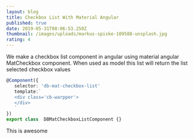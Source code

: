 ```yaml
---
layout: blog
title: Checkbox List With Material Angular
published: true
date: 2019-05-31T08:06:53.250Z
thumbnail: /images/uploads/markus-spiske-109588-unsplash.jpg
rating: 4
---
```

We make a checkbox list component in angular using material angular MatCheckbox component. When used as model this list will return the list selected checkbox values

```ts
@Component({  
   selector: 'db-mat-checkbox-list'  
   template:`   
   <div class='cb-warpper'>
   </div>  
   ` 
})
export class  DBMatCheckboxListComponent {}
```

This is awesome 
